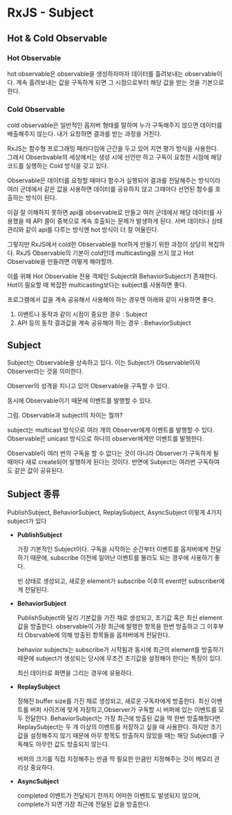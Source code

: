 # RxJS - Subject

## Hot & Cold Observable

### Hot Observable

hot observable은 observable을 생성하자마자 데이터를 흘려보내는 observable이다.
계속 흘려보내는 값을 구독하게 되면 그 시점으로부터 해당 값을 받는 것을 기본으로 한다.

### Cold Observable

cold observable은 일반적인 옵저버 형태를 말하며 누가 구독해주지 않으면 데이터를 배출해주지 않는다. 내가 요청하면 결과를 받는 과정을 거친다.

RxJS는 함수형 프로그래밍 패러다임에 근간을 두고 있어 지연 평가 방식을 사용한다.
그래서 Obserbvable의 세상에서는 생성 시에 선언만 하고 구독이 요청한 시점에 해당 코드를 실행하는 Cold 방식을 갖고 있다.

Observable은 데이터를 요청할 때마다 함수가 실행되어 결과를 전달해주는 방식이라 여러 군데에서 같은 값을 사용하면 데이터를 공유하지 않고 그때마다 선언된 함수를 호출하는 방식이 된다.

이걸 잘 이해하지 못하면 api를 observable로 만들고 여러 군데에서 해당 데이터를 사용했을 때 API 콜이 중복으로 계속 호출되는 문제가 발생하게 된다. 서버 데이터나 상태관리와 같이 api를 다루는 방식엔 hot 방식이 더 잘 어울린다.

그렇지만 RxJS에서 cold한 Observable을 hot하게 만들기 위한 과정이 상당히 복잡하다.
RxJS Observable의 기본이 cold인데 multicasting을 쓰지 않고 Hot Observable을 만들려면 어떻게 해야할까.

이를 위해 Hot Observable 전용 객체인 Subject와 BehaviorSubject가 존재한다.
Hot이 필요할 때 복잡한 multicasting보다는 subject를 사용하면 좋다.

프로그램에서 값을 계속 공유해서 사용해야 하는 경우엔 아래와 같이 사용하면 좋다.

1. 이벤트나 동작과 같이 시점이 중요한 경우 : Subject
2. API 등의 동작 결과값을 계속 공유해야 하는 경우 : BehaviorSubject

## Subject

Subject는 Observable을 상속하고 있다. 이는 Subject가 Observable이자 Observer라는 것을 의미한다.

Observer의 성격을 지니고 있어 Observable을 구독할 수 있다.

동시에 Observable이기 때문에 이벤트를 발행할 수 있다.

그럼. Observable과 subject의 차이는 뭘까?

subject는 multicast 방식으로 여러 개의 Observer에게 이벤트를 발행할 수 있다.
Observable은 unicast 방식으로 하나의 observer에게만 이벤트를 발행한다.

Observable이 여러 번의 구독을 할 수 없다는 것이 아니라 Observer가 구독하게 될 때마다 새로 create되어 발행하게 된다는 것이다. 반면에 Subject는 여러번 구독하여도 같은 값이 공유된다.

## Subject 종류

PublishSubject, BehaviorSubject, ReplaySubject, AsyncSubject 이렇게 4가지 subject가 있다

- **PublishSubject**

    가장 기본적인 Subject이다. 구독을 시작하는 순간부터 이벤트를 옵저버에게 전달하기 때문에, subscribe 이전에 일어난 이벤트를 몰라도 되는 경우에 사용하기 좋다.

    빈 상태로 생성되고, 새로운 element가 subscribe 이후의 event만 subscriber에게 전달된다.

- **BehaviorSubject**

    PublishSubject와 달리 기본값을 가진 채로 생성되고, 초기값 혹은 최신 element 값을 방출한다. observable이 가장 최근에 발행한 항목을 한번 방출하고 그 이후부터 Obsrvable에 의해 방출된 항목들을 옵저버에게 전달한다.

    behavior subjects는 subscribe가 시작됨과 동시에 최근의 element를 방출하기 때문에 subject가 생성되는 당시에 무조건 초기값을 설정해야 한다는 특징이 있다.

    최신 데이터로 화면을 그리는 경우에 유용하다.

- **ReplaySubject**

    정해진 buffer size를 가진 채로 생성되고, 새로운 구독자에게 방출한다.
    최신 이벤트를 버퍼 사이즈에 맞게 저장하고,Observer가 구독할 시 버퍼에 있는 이벤트를 모두 전달한다.
    BehaviorSubject는 가장 최근에 방출된 값을 딱 한번 방출해줬다면 ReplaySubject는 두 개 이상의 이벤트를 저장하고 싶을 때 사용한다. 하지만 초기값을 설정해주지 않기 때문에 아무 항목도 방출하지 않았을 때는 해당 Subject를 구독해도 아무런 값도 방출되지 않는다.

    버퍼의 크기를 직접 지정해주는 만큼 딱 필요한 만큼만 지정해주는 것이 메모리 관리상 중요하다.

- **AsyncSubject**

    completed 이벤트가 전달되기 전까지 어떠한 이벤트도 발생되지 않으며, complete가 되면 가장 최근에 전달된 값을 방출한다.
